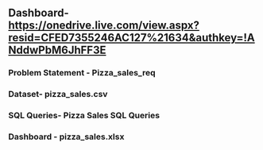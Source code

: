 ## Dashboard- https://onedrive.live.com/view.aspx?resid=CFED7355246AC127%21634&authkey=!ANddwPbM6JhFF3E
### Problem Statement - Pizza_sales_req
### Dataset- pizza_sales.csv
### SQL Queries- Pizza Sales SQL Queries
### Dashboard - pizza_sales.xlsx

